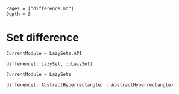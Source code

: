 ```@contents
Pages = ["difference.md"]
Depth = 3
```

# Set difference

```@meta
CurrentModule = LazySets.API
```

```@docs; canonical=false
difference(::LazySet, ::LazySet)
```

```@meta
CurrentModule = LazySets
```

```@docs
difference(::AbstractHyperrectangle, ::AbstractHyperrectangle)
```

